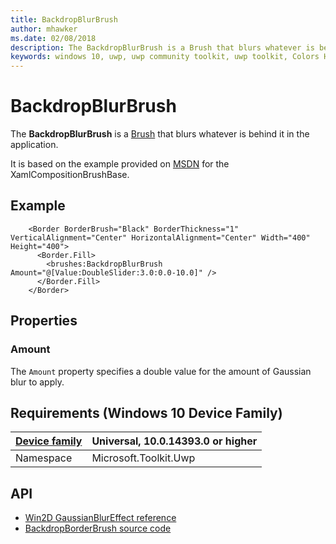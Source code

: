 ```yaml
---
title: BackdropBlurBrush
author: mhawker
ms.date: 02/08/2018
description: The BackdropBlurBrush is a Brush that blurs whatever is behind it in the application.
keywords: windows 10, uwp, uwp community toolkit, uwp toolkit, Colors Helper
---
```


# BackdropBlurBrush

The **BackdropBlurBrush** is a [Brush](https://docs.microsoft.com/en-us/uwp/api/windows.ui.xaml.media.brush) that blurs whatever is behind it in the application.

It is based on the example provided on [MSDN](https://docs.microsoft.com/en-us/uwp/api/windows.ui.xaml.media.xamlcompositionbrushbase) for the XamlCompositionBrushBase.

## Example

```xaml
    <Border BorderBrush="Black" BorderThickness="1" VerticalAlignment="Center" HorizontalAlignment="Center" Width="400" Height="400">
      <Border.Fill>
        <brushes:BackdropBlurBrush Amount="@[Value:DoubleSlider:3.0:0.0-10.0]" />
      </Border.Fill>
    </Border>
```

## Properties

### Amount

The `Amount` property specifies a double value for the amount of Gaussian blur to apply.

## Requirements (Windows 10 Device Family)

| [Device family](http://go.microsoft.com/fwlink/p/?LinkID=526370) | Universal, 10.0.14393.0 or higher |
| --- | --- |
| Namespace | Microsoft.Toolkit.Uwp |

## API

* [Win2D GaussianBlurEffect reference](http://microsoft.github.io/Win2D/html/T_Microsoft_Graphics_Canvas_Effects_GaussianBlurEffect.htm)
* [BackdropBorderBrush source code](https://github.com/Microsoft/UWPCommunityToolkit/blob/master/Microsoft.Toolkit.Uwp/Brushes/BackdropBorderBrush.cs)


